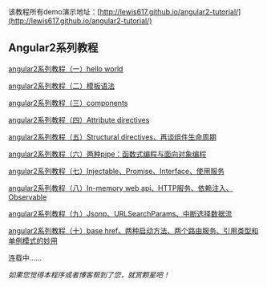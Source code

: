 该教程所有demo演示地址：[http://lewis617.github.io/angular2-tutorial/](http://lewis617.github.io/angular2-tutorial/)
## Angular2系列教程
[angular2系列教程（一）hello world](http://www.cnblogs.com/lewis617/p/5191007.html)

[angular2系列教程（二）模板语法](http://www.cnblogs.com/lewis617/p/5192939.html)

[angular2系列教程（三）components](http://www.cnblogs.com/lewis617/p/5195223.html)

[angular2系列教程（四）Attribute directives](http://www.cnblogs.com/lewis617/p/5197481.html)

[angular2系列教程（五）Structural directives、再谈组件生命周期](http://www.cnblogs.com/lewis617/p/5201631.html)

[angular2系列教程（六）两种pipe：函数式编程与面向对象编程](http://www.cnblogs.com/lewis617/p/5216381.html)

[angular2系列教程（七）Injectable、Promise、Interface、使用服务](http://www.cnblogs.com/lewis617/p/5227183.html)

[angular2系列教程（八）In-memory web api、HTTP服务、依赖注入、Observable](http://www.cnblogs.com/lewis617/p/5302147.html)

[angular2系列教程（九）Jsonp、URLSearchParams、中断选择数据流](http://www.cnblogs.com/lewis617/p/5302639.html)

[angular2系列教程（十）base href、两种启动方法、两个路由服务、引用类型和单例模式的妙用](http://www.cnblogs.com/lewis617/p/5352307.html)

连载中……

*如果您觉得本程序或者博客帮到了您，就赏颗星吧！*
